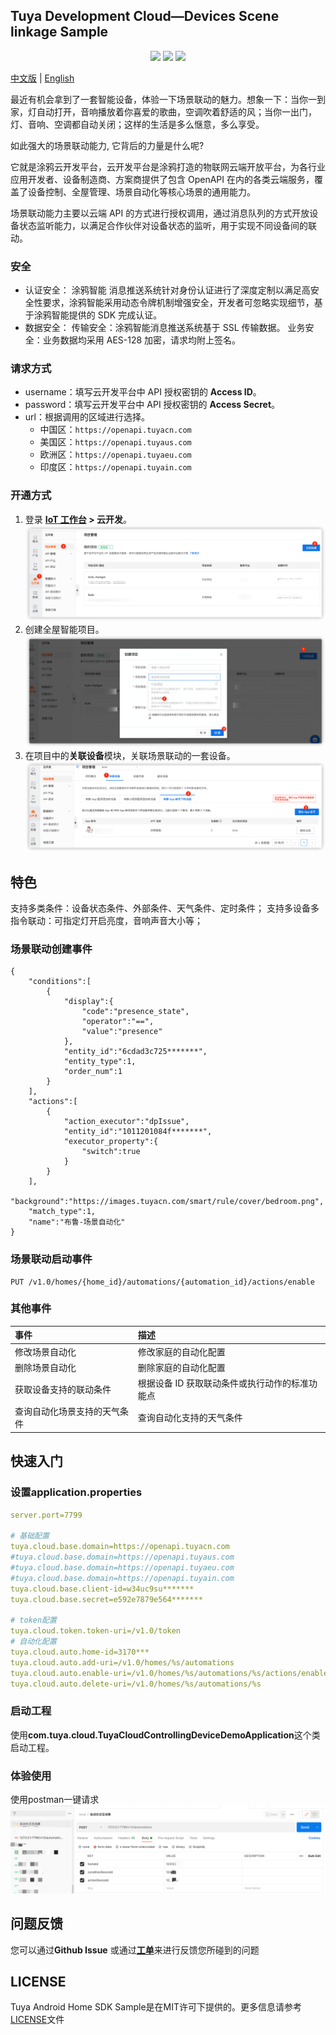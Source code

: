 ## Tuya Development Cloud—Devices Scene linkage Sample

<p align="center">
    <a href="https://github.com/tuya/tuya-cloud-fingerbot-demo/commits/" title="Last Commit"><img src="https://img.shields.io/github/last-commit/tuya/tuya-cloud-fingerbot-demo?style=flat"></a>
    <a href="https://github.com/tuya/tuya-cloud-fingerbot-demo/blob/master/LICENSE" title="License"><img src="https://img.shields.io/badge/license-MIT-green?style=flat"></a>
    <a href="https://github.com/tuya/tuya-cloud-fingerbot-demo/issues" title="Open Issues"><img src="https://img.shields.io/github/issues/tuya/tuya-cloud-fingerbot-demo?style=flat"></a>
</p>

[中文版](README_zh.md) | [English](README.md)

[comment]: <> (![]&#40;img/enableLinkage-demo.gif&#41;)

最近有机会拿到了一套智能设备，体验一下场景联动的魅力。想象一下：当你一到家，灯自动打开，音响播放着你喜爱的歌曲，空调吹着舒适的风；当你一出门，灯、音响、空调都自动关闭；这样的生活是多么惬意，多么享受。

如此强大的场景联动能力, 它背后的力量是什么呢?

它就是涂鸦云开发平台，云开发平台是涂鸦打造的物联网云端开放平台，为各行业应用开发者、设备制造商、方案商提供了包含 OpenAPI 在内的各类云端服务，覆盖了设备控制、全屋管理、场景自动化等核心场景的通用能力。

场景联动能力主要以云端 API 的方式进行授权调用，通过消息队列的方式开放设备状态监听能力，以满足合作伙伴对设备状态的监听，用于实现不同设备间的联动。

### 安全

- 认证安全：
  涂鸦智能 消息推送系统针对身份认证进行了深度定制以满足高安全性要求，涂鸦智能采用动态令牌机制增强安全，开发者可忽略实现细节，基于涂鸦智能提供的 SDK 完成认证。
- 数据安全：
  传输安全：涂鸦智能消息推送系统基于 SSL 传输数据。
  业务安全：业务数据均采用 AES-128 加密，请求均附上签名。



### 请求方式

- username：填写云开发平台中 API 授权密钥的 **Access ID**。
- password：填写云开发平台中 API 授权密钥的 **Access Secret**。
- url：根据调用的区域进行选择。
  - 中国区：`https://openapi.tuyacn.com`
  - 美国区：`https://openapi.tuyaus.com`
  - 欧洲区：`https://openapi.tuyaeu.com`
  - 印度区：`https://openapi.tuyain.com`

### 开通方式

1. 登录 **[IoT 工作台](https://iot.tuya.com/) > 云开发**。
   ![img.png](img/create_project.png)
2. 创建全屋智能项目。
   ![img.png](img/create_asset.png)
3. 在项目中的**关联设备**模块，关联场景联动的一套设备。
   ![img.png](img/relate_devices.png)



## 特色

支持多类条件：设备状态条件、外部条件、天气条件、定时条件；
支持多设备多指令联动：可指定灯开启亮度，音响声音大小等；

### 场景联动创建事件

```
{
    "conditions":[
        {
            "display":{
                "code":"presence_state",
                "operator":"==",
                "value":"presence"
            },
            "entity_id":"6cdad3c725*******",
            "entity_type":1,
            "order_num":1
        }
    ],
    "actions":[
        {
            "action_executor":"dpIssue",
            "entity_id":"1011201084f*******",
            "executor_property":{
                "switch":true
            }
        }
    ],
    "background":"https://images.tuyacn.com/smart/rule/cover/bedroom.png",
    "match_type":1,
    "name":"布鲁-场景自动化"
}
```
### 场景联动启动事件

```aidl
PUT /v1.0/homes/{home_id}/automations/{automation_id}/actions/enable
```


### 其他事件

| 事件       | 描述               |
| :------------ | :----------------- |
| 修改场景自动化 | 修改家庭的自动化配置 |
| 删除场景自动化 | 删除家庭的自动化配置 |
| 获取设备支持的联动条件        | 根据设备 ID 获取联动条件或执行动作的标准功能点          |
| 查询自动化场景支持的天气条件     | 查询自动化支持的天气条件           |



## 快速入门

### 设置application.properties

```yml
server.port=7799

# 基础配置
tuya.cloud.base.domain=https://openapi.tuyacn.com
#tuya.cloud.base.domain=https://openapi.tuyaus.com
#tuya.cloud.base.domain=https://openapi.tuyaeu.com
#tuya.cloud.base.domain=https://openapi.tuyain.com
tuya.cloud.base.client-id=w34uc9su*******
tuya.cloud.base.secret=e592e7879e564*******

# token配置
tuya.cloud.token.token-uri=/v1.0/token
# 自动化配置
tuya.cloud.auto.home-id=3170***
tuya.cloud.auto.add-uri=/v1.0/homes/%s/automations
tuya.cloud.auto.enable-uri=/v1.0/homes/%s/automations/%s/actions/enable
tuya.cloud.auto.delete-uri=/v1.0/homes/%s/automations/%s
```



### 启动工程

使用**com.tuya.cloud.TuyaCloudControllingDeviceDemoApplication**这个类启动工程。

### 体验使用
使用postman一键请求
![img.png](img/img.png)

问题反馈
---

您可以通过**Github Issue** 或通过[**工单**](https://service.console.tuya.com)来进行反馈您所碰到的问题



LICENSE
---

Tuya Android Home SDK Sample是在MIT许可下提供的。更多信息请参考[LICENSE](https://github.com/tuya/tuya-cloud-fingerbot-demo/blob/master/LICENSE)文件